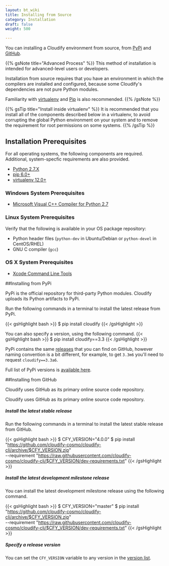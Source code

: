 ```yaml
---
layout: bt_wiki
title: Installing from Source
category: Installation
draft: false
weight: 500

---
```


You can installing a Cloudify environment from source, from [PyPi](https://pypi.python.org/pypi)
and [GitHub](http://github.com/).

{{% gsNote title="Advanced Process" %}}
This method of installation is intended for advanced-level users or developers.

Installation from source requires that you have an environment in which the compilers are installed and
configured, because some Cloudify's dependencies are not pure Python modules.

Familiarity with [virtualenv](https://virtualenv.readthedocs.org/en/latest/) and [Pip](https://pip.pypa.io/en/stable/) is also recommended.
{{% /gsNote %}}

{{% gsTip title="Install inside virtualenv" %}}
It is recommended that you install all of the components described below in a virtualenv,
to avoid corrupting the global Python environment on your system and to
remove the requirement for root permissions on some systems.
{{% /gsTip %}}

## Installation Prerequisites
For all operating systems, the following components are required. Additional, system-specfic requirements are also provided.

* [Python 2.7.X](https://www.python.org/downloads/)
* [pip 6.0+](https://pip.pypa.io/en/stable/installing/)
* [virtualenv 12.0+](https://virtualenv.readthedocs.org/en/latest/installation.html)


### Windows System Prerequisites
* [Microsoft Visual C++ Compiler for Python 2.7](https://www.microsoft.com/en-us/download/details.aspx?id=44266)

### Linux System Prerequisites

Verify that the following is available in your OS package repository:

* Python header files (`python-dev` in Ubuntu/Debian or `python-devel` in CentOS/RHEL)
* GNU C compiler (`gcc`)


### OS X System Prerequisites

* [Xcode Command Line Tools](https://developer.apple.com/library/ios/technotes/tn2339/_index.html#//apple_ref/doc/uid/DTS40014588-CH1-DOWNLOADING_COMMAND_LINE_TOOLS_IS_NOT_AVAILABLE_IN_XCODE_FOR_OS_X_10_9__HOW_CAN_I_INSTALL_THEM_ON_MY_MACHINE_)

##Installing from PyPi

PyPi is the official repository for third-party Python modules. Cloudify uploads
its Python artifacts to PyPi.

Run the following commands in a terminal to install the latest release from PyPi.

{{< gsHighlight bash >}}
$ pip install cloudify
{{< /gsHighlight >}}

You can also specify a version, using the following command.
{{< gsHighlight bash >}}
$ pip install cloudify==3.3
{{< /gsHighlight >}}

PyPi contains the same [releases](https://github.com/cloudify-cosmo/cloudify-cli/tags) that you can find on GitHub, however naming convention
is a bit different, for example, to get `3.3m6` you'll need to request
`cloudify==3.3a6`.

Full list of PyPi versions is [available here](https://pypi.python.org/pypi/cloudify/json).

##Installing from GitHub

Cloudify uses GitHub as its primary online source code repository.


Cloudify uses GitHub as its primary online source code repository.


##### Install the latest stable release

Run the following commands in a terminal to install the latest stable release from GitHub.

{{< gsHighlight bash >}}
$ CFY_VERSION="4.0.0"
$ pip install "https://github.com/cloudify-cosmo/cloudify-cli/archive/$CFY_VERSION.zip" \
  --requirement "https://raw.githubusercontent.com/cloudify-cosmo/cloudify-cli/$CFY_VERSION/dev-requirements.txt"
{{< /gsHighlight >}}


##### Install the latest development milestone release

You can install the latest development milestone release using the following command.

{{< gsHighlight bash >}}
$ CFY_VERSION="master"
$ pip install "https://github.com/cloudify-cosmo/cloudify-cli/archive/$CFY_VERSION.zip" \
  --requirement "https://raw.githubusercontent.com/cloudify-cosmo/cloudify-cli/$CFY_VERSION/dev-requirements.txt"
{{< /gsHighlight >}}

##### Specify a release version

You can set the `CFY_VERSION` variable to any version in the [version list](https://github.com/cloudify-cosmo/cloudify-cli/tags).
